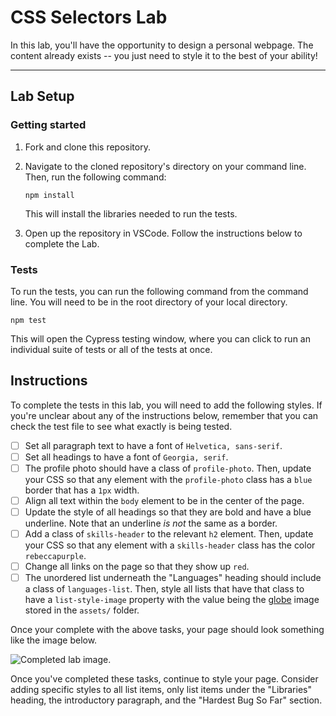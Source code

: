 # CSS Selectors Lab

In this lab, you'll have the opportunity to design a personal webpage. The content already exists -- you just need to style it to the best of your ability!

---

## Lab Setup

### Getting started

1. Fork and clone this repository.

1. Navigate to the cloned repository's directory on your command line. Then, run the following command:

   ```
   npm install
   ```

   This will install the libraries needed to run the tests.

1. Open up the repository in VSCode. Follow the instructions below to complete the Lab.

### Tests

To run the tests, you can run the following command from the command line. You will need to be in the root directory of your local directory.

```
npm test
```

This will open the Cypress testing window, where you can click to run an individual suite of tests or all of the tests at once.

## Instructions

To complete the tests in this lab, you will need to add the following styles. If you're unclear about any of the instructions below, remember that you can check the test file to see what exactly is being tested.

- [ ] Set all paragraph text to have a font of `Helvetica, sans-serif`.
- [ ] Set all headings to have a font of `Georgia, serif`.
- [ ] The profile photo should have a class of `profile-photo`. Then, update your CSS so that any element with the `profile-photo` class has a `blue` border that has a `1px` width.
- [ ] Align all text within the `body` element to be in the center of the page.
- [ ] Update the style of all headings so that they are bold and have a blue underline. Note that an underline _is not_ the same as a border.
- [ ] Add a class of `skills-header` to the relevant `h2` element. Then, update your CSS so that any element with a `skills-header` class has the color `rebeccapurple`.
- [ ] Change all links on the page so that they show up `red`.
- [ ] The unordered list underneath the "Languages" heading should include a class of `languages-list`. Then, style all lists that have that class to have a `list-style-image` property with the value being the [globe](.globe.png/assets/) image stored in the `assets/` folder.

Once your complete with the above tasks, your page should look something like the image below.

![Completed lab image.](./assets/styled-page.png)

Once you've completed these tasks, continue to style your page. Consider adding specific styles to all list items, only list items under the "Libraries" heading, the introductory paragraph, and the "Hardest Bug So Far" section.
